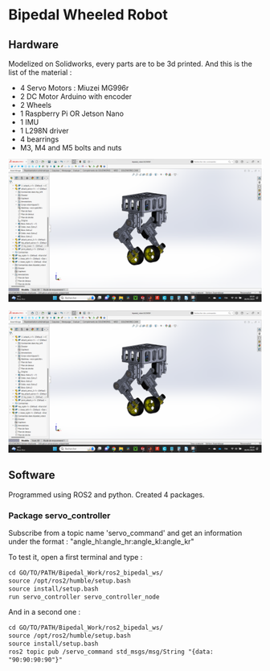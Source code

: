 # Bipedal Wheeled Robot

## Hardware

Modelized on Solidworks, every parts are to be 3d printed. And this is the list of the material : 

 - 4 Servo Motors : Miuzei MG996r
 - 2 DC Motor Arduino with encoder
 - 2 Wheels
 - 1 Raspberry Pi OR Jetson Nano
 - 1 IMU
 - 1 L298N driver
 - 4 bearrings
 - M3, M4 and M5 bolts and nuts

![CAD model](medias/bipedal_robot_cad.png)

![Real Robot](medias/bipedal_robot_cad.png)

## Software

Programmed using ROS2 and python. Created 4 packages.

### Package servo_controller

Subscribe from a topic name 'servo_command' and get an information under the format : "angle_hl:angle_hr:angle_kl:angle_kr"

To test it, open a first terminal and type :

```
cd GO/TO/PATH/Bipedal_Work/ros2_bipedal_ws/
source /opt/ros2/humble/setup.bash
source install/setup.bash
run servo_controller servo_controller_node
```

And in a second one :
```
cd GO/TO/PATH/Bipedal_Work/ros2_bipedal_ws/
source /opt/ros2/humble/setup.bash
source install/setup.bash
ros2 topic pub /servo_command std_msgs/msg/String "{data: "90:90:90:90"}"
```

